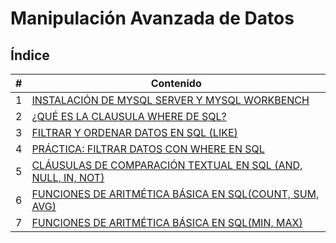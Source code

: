 # Manipulación Avanzada de Datos

## Índice

| # | Contenido |
|---|-----------|
| 1 | [INSTALACIÓN DE MYSQL SERVER Y MYSQL WORKBENCH](1_InstalacionMySQL.md) |
| 2 | [¿QUÉ ES LA CLAUSULA WHERE DE SQL?](2_ClausulaWhereSQL.md) |
| 3 | [FILTRAR Y ORDENAR DATOS EN SQL (LIKE)](3_FiltrarOrdenarDatosSQL.md) |
| 4 | [PRÁCTICA: FILTRAR DATOS CON WHERE EN SQL](4_PracticaFiltrarDatosSQL.md) |
| 5 | [CLÁUSULAS DE COMPARACIÓN TEXTUAL EN SQL (AND, NULL, IN, NOT)](5_ClausulasCommparacionTextual.md) |
| 6 | [FUNCIONES DE ARITMÉTICA BÁSICA EN SQL(COUNT, SUM, AVG)](6_FuncionesAritmeticaBasica.md) |
| 7 | [FUNCIONES DE ARITMÉTICA BÁSICA EN SQL(MIN, MAX)](6_FuncionesAritmeticaBasica.md) |